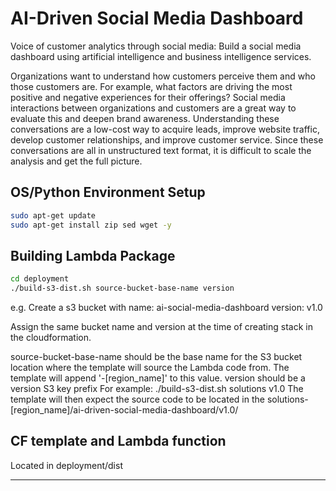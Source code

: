 # AI-Driven Social Media Dashboard

Voice of customer analytics through social media: Build a social media dashboard using artificial intelligence and
business intelligence services.

Organizations want to understand how customers perceive them and who those customers are. For example, what factors are
driving the most positive and negative experiences for their offerings? Social media interactions between organizations
and customers are a great way to evaluate this and deepen brand awareness. Understanding these conversations are a
low-cost way to acquire leads, improve website traffic, develop customer relationships, and improve customer service.
Since these conversations are all in unstructured text format, it is difficult to scale the analysis and get the full
picture.

## OS/Python Environment Setup

```bash
sudo apt-get update
sudo apt-get install zip sed wget -y
```

## Building Lambda Package

```bash
cd deployment 
./build-s3-dist.sh source-bucket-base-name version
```
e.g.
Create a s3 bucket with name: ai-social-media-dashboard
version: v1.0

Assign the same bucket name and version at the time of creating stack in the cloudformation.

source-bucket-base-name should be the base name for the S3 bucket location where the template will source the Lambda
code from. The template will append '-[region_name]' to this value. version should be a version S3 key prefix For
example: ./build-s3-dist.sh solutions v1.0 The template will then expect the source code to be located in the
solutions-[region_name]/ai-driven-social-media-dashboard/v1.0/

## CF template and Lambda function

Located in deployment/dist

***